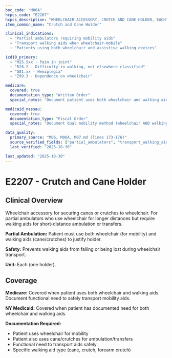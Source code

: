 ```yaml
---
boc_code: "M06A"
hcpcs_code: "E2207"
hcpcs_description: "WHEELCHAIR ACCESSORY, CRUTCH AND CANE HOLDER, EACH"
item_common_name: "Crutch and Cane Holder"

clinical_indications:
  - "Partial ambulators requiring mobility aids"
  - "Transport walking aids when wheelchair-mobile"
  - "Patients using both wheelchair and assistive walking devices"

icd10_primary:
  - "M25.5xx - Pain in joint"
  - "R26.2 - Difficulty in walking, not elsewhere classified"
  - "G81.xx - Hemiplegia"
  - "Z99.3 - Dependence on wheelchair"

medicare:
  covered: true
  documentation_type: "Written Order"
  special_notes: "Document patient uses both wheelchair and walking aids (cane/crutches). Functional need to transport aids safely."

medicaid_nassau:
  covered: true
  documentation_type: "Fiscal Order"
  special_notes: "Document dual mobility method (wheelchair AND walking aids)."

data_quality:
  primary_source: "M06, M06A, M07.md (lines 173-176)"
  source_verified_fields: ["partial_ambulators", "transport_walking_aids", "uses_both_wheelchair_and_walking_aids"]
  last_verified: "2025-10-30"

last_updated: "2025-10-30"
---
```


# E2207 - Crutch and Cane Holder

## Clinical Overview

Wheelchair accessory for securing canes or crutches to wheelchair. For partial ambulators who use wheelchair for longer distances but require walking aids for short-distance ambulation or transfers.

**Partial Ambulation:** Patient must use both wheelchair (for mobility) and walking aids (cane/crutches) to justify holder.

**Safety:** Prevents walking aids from falling or being lost during wheelchair transport.

**Unit:** Each (one holder).

## Coverage

**Medicare:** Covered when patient uses both wheelchair and walking aids. Document functional need to safely transport mobility aids.

**NY Medicaid:** Covered when patient has documented need for both wheelchair and walking aids.

**Documentation Required:**
- Patient uses wheelchair for mobility
- Patient also uses cane/crutches for ambulation/transfers
- Functional need to transport aids safely
- Specific walking aid type (cane, crutch, forearm crutch)
